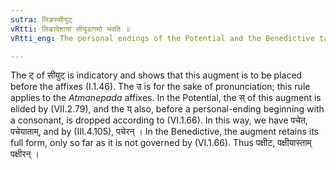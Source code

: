 ```yaml
---
sutra: लिङस्सीयुट्
vRtti: लिङादेशानां सीयुडागमो भवति ॥
vRtti_eng: The personal endings of the Potential and the Benedictive take the augment '_siyut_'.

---
```

The ट् of सीयुट् is indicatory and shows that this augment is to be placed before the affixes (I.1.46). The उ is for the sake of pronunciation; this rule applies to the _Atmanepada_ affixes. In the Potential, the स् of this augment is elided by (VII.2.79), and the य् also, before a personal-ending beginning with a consonant, is dropped according to (VI.1.66). In this way, we have पचेत, पचेयाताम्, and by (III.4.105), पचेरन् । In the Benedictive, the augment retains its full form, only so far as it is not governed by (VI.1.66). Thus पक्षीट, पक्षीयास्ताम् पक्षीरन् ।